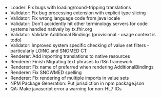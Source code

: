 * Loader: Fix bugs with loading/round-tripping translations
* Validator: Fix bug processing extension with explicit type slicing
* Validator: Fix wrong language code from java locale
* Validator: Don't accidently hit other terminology servers for code systems handled natively by tx.fhir.org
* Validator: Validate Additional Bindings (provisional - usage context is todo)
* Validator: Improved system specific checking of value set filters - particularly LOINC and SNOMED CT
* Renderer: Add importing translations to native resources
* Renderer: Finish Migrating text phrases to i18n framework
* Renderer: Fix name of preferred when rendering AdditionalBindings
* Renderer: Fix SNOWMED spelling
* Renderer: Fix rendering of multiple imports in value sets
* NPM Package Generation: Put jurisdiction in npm package.json
* QA: Make javascript error a warning for non-HL7 IGs
